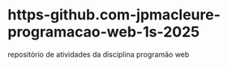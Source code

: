# https-github.com-jpmacleure-programacao-web-1s-2025
repositório de atividades da disciplina programão web
